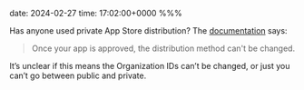 date: 2024-02-27
time: 17:02:00+0000
%%%

Has anyone used private App Store distribution? The [documentation](https://developer.apple.com/help/app-store-connect/manage-your-apps-availability/set-distribution-methods) says:

> Once your app is approved, the distribution method can't be changed.

It’s unclear if this means the Organization IDs can’t be changed, or just you can’t go between public and private.
